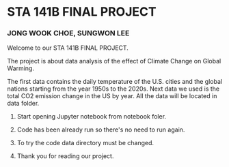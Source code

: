 # STA 141B FINAL PROJECT

### JONG WOOK CHOE, SUNGWON LEE

Welcome to our STA 141B FINAL PROJECT. 

The project is about data analysis of the effect of Climate Change on Global Warming.

The first data contains the daily temperature of the U.S. cities and the global nations 
starting from the year 1950s to the 2020s. 
Next data we used is the total CO2 emission change in the US by year.
All the data will be located in data folder.

1. Start opening Jupyter notebook from notebook foler.

2. Code has been already run so there's no need to run again.

3. To try the code data directory must be changed.

4. Thank you for reading our project.
